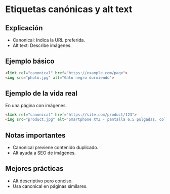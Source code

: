# Etiquetas canónicas y alt text

## Explicación

- Canonical: Indica la URL preferida.
- Alt text: Describe imágenes.

## Ejemplo básico

```html
<link rel="canonical" href="https://example.com/page">
<img src="photo.jpg" alt="Gato negro durmiendo">
```

## Ejemplo de la vida real

En una página con imágenes.

```html
<link rel="canonical" href="https://site.com/product/123">
<img src="product.jpg" alt="Smartphone XYZ - pantalla 6.5 pulgadas, color negro">
```

## Notas importantes

- Canonical previene contenido duplicado.
- Alt ayuda a SEO de imágenes.

## Mejores prácticas

- Alt descriptivo pero conciso.
- Usa canonical en páginas similares.